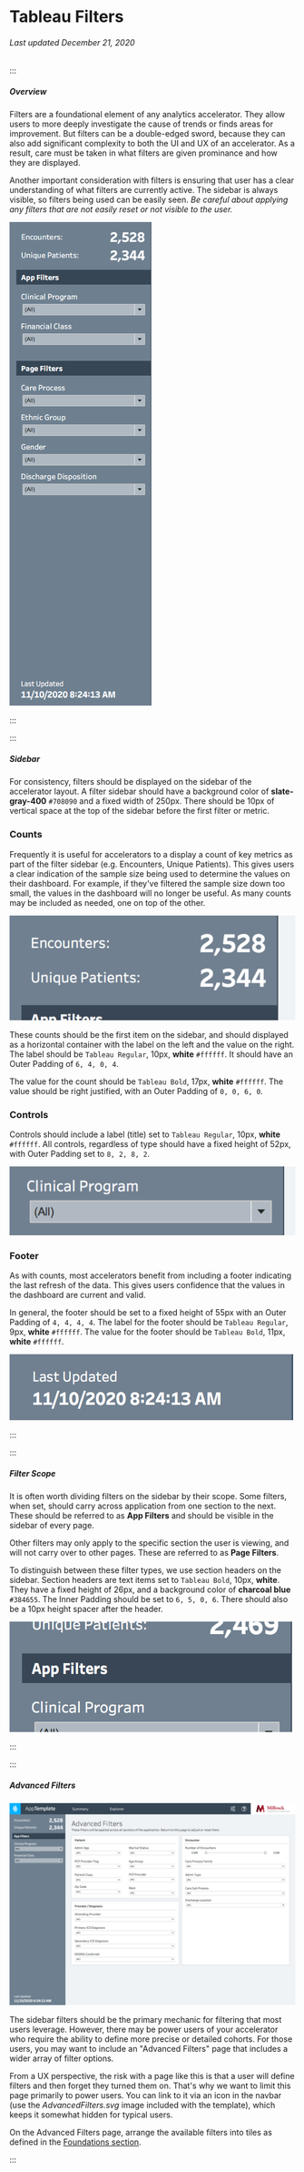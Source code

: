 # Tableau Filters

###### Last updated December 21, 2020

:::

##### Overview

Filters are a foundational element of any analytics accelerator.
They allow users to more deeply investigate the cause of trends or finds areas for improvement.
But filters can be a double-edged sword, because they can also add significant complexity to both the UI and UX of an accelerator.
As a result, care must be taken in what filters are given prominance and how they are displayed.

Another important consideration with filters is ensuring that user has a clear understanding of what filters are currently active.
The sidebar is always visible, so filters being used can be easily seen.
*Be careful about applying any filters that are not easily reset or not visible to the user.*

![Filter Sidebar](./assets/analytics/tableau/filteroverview.png "Filter Sidebar")

:::

:::

##### Sidebar

For consistency, filters should be displayed on the sidebar of the accelerator layout.
A filter sidebar should have a background color of **slate-gray-400** `#708090` and a fixed width of 250px.
There should be 10px of vertical space at the top of the sidebar before the first filter or metric.

### Counts

Frequently it is useful for accelerators to a display a count of key metrics as part of the filter sidebar (e.g. Encounters, Unique Patients).
This gives users a clear indication of the sample size being used to determine the values on their dashboard.
For example, if they've filtered the sample size down too small, the values in the dashboard will no longer be useful.
As many counts may be included as needed, one on top of the other.

![Filter Counts](./assets/analytics/tableau/filtercounts.png "Filter Counts")

These counts should be the first item on the sidebar, and should displayed as a horizontal container with the label on the left and the value on the right.
The label should be `Tableau Regular`, 10px, **white** `#ffffff`.
It should have an Outer Padding of `6, 4, 0, 4`.

The value for the count should be `Tableau Bold`, 17px, **white** `#ffffff`.
The value should be right justified, with an Outer Padding of `0, 0, 6, 0`.

### Controls

Controls should include a label (title) set to `Tableau Regular`, 10px, **white** `#ffffff`.
All controls, regardless of type should have a fixed height of 52px, with Outer Padding set to `8, 2, 8, 2`.

![Filter Control](./assets/analytics/tableau/filtercontrol.png "Filter Control")

### Footer

As with counts, most accelerators benefit from including a footer indicating the last refresh of the data.
This gives users confidence that the values in the dashboard are current and valid.

In general, the footer should be set to a fixed height of 55px with an Outer Padding of `4, 4, 4, 4`.
The label for the footer should be `Tableau Regular`, 9px, **white** `#ffffff`.
The value for the footer should be `Tableau Bold`, 11px, **white** `#ffffff`.

![Filter Footer](./assets/analytics/tableau/filterfooter.png "Filter Footer")

:::

:::

##### Filter Scope

It is often worth dividing filters on the sidebar by their scope.
Some filters, when set, should carry across application from one section to the next.
These should be referred to as **App Filters** and should be visible in the sidebar of every page.

Other filters may only apply to the specific section the user is viewing, and will not carry over to other pages.
These are referred to as **Page Filters**.

To distinguish between these filter types, we use section headers on the sidebar.
Section headers are text items set to `Tableau Bold`, 10px, **white**.
They have a fixed height of 26px, and a background color of **charcoal blue** `#384655`.
The Inner Padding should be set to `6, 5, 0, 6`.
There should also be a 10px height spacer after the header.

![Filter Header](./assets/analytics/tableau/filtersection.png "Filter Header")

:::

:::

##### Advanced Filters

![Advanced Filters](./assets/analytics/tableau/advancedfilters.png "Advanced Filters")

The sidebar filters should be the primary mechanic for filtering that most users leverage.
However, there may be power users of your accelerator who require the ability to define more precise or detailed cohorts.
For those users, you may want to include an "Advanced Filters" page that includes a wider array of filter options.

From a UX perspective, the risk with a page like this is that a user will define filters and then forget they turned them on.
That's why we want to limit this page primarily to power users.
You can link to it via an icon in the navbar (use the *AdvancedFilters.svg* image included with the template), which keeps it somewhat hidden for typical users.

On the Advanced Filters page, arrange the available filters into tiles as defined in the [Foundations section](/analytics/tableau-foundations).

:::
